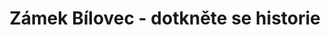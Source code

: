 ---
id: 155c0b91-a6f0-4bd7-b380-2fa01729efee
title: "Zámek Bílovec - dotkněte se historie"
price: 20000
year: 2013
description: "Projekt navazuje na již dlouhodobou výstavní činnost Kuratoria zámku Bílovec, které jako jedna z mála kulturních institucí na Bílovecku nabízí možnost celoročních návštěv výstav a jiných hudebních či divadelních počinů. Nadační fond věří, že i díky jeho „kousku“ se postupně podaří vrátit život do této cenné kulturní památky, která tak bude i nadále sloužit jako místo kulturních setkání nejen místních obyvatel."
kouskovani: false
locationName: undefined
position:
  lng: 18.016494992850447
  lat: 49.7555714421134
---